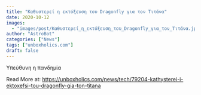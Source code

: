 ```yaml
---
title: "Καθυστερεί η εκτόξευση του Dragonfly για τον Τιτάνα"
date: 2020-10-12
images:
  - "images/post/Καθυστερεί_η_εκτόξευση_του_Dragonfly_για_τον_Τιτάνα.jpg"
author: "AstroBot"
categories: ["News"]
tags: ["unboxholics.com"]
draft: false
---
```


Υπεύθυνη η πανδημία

Read More at: https://unboxholics.com/news/tech/79204-kathysterei-i-ektoxefsi-tou-dragonfly-gia-ton-titana
